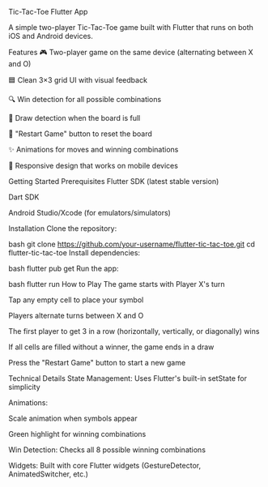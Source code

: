 Tic-Tac-Toe Flutter App
 
A simple two-player Tic-Tac-Toe game built with Flutter that runs on both iOS and Android devices.

Features
🎮 Two-player game on the same device (alternating between X and O)

🟦 Clean 3×3 grid UI with visual feedback

🔍 Win detection for all possible combinations

🤝 Draw detection when the board is full

🔄 "Restart Game" button to reset the board

✨ Animations for moves and winning combinations

📱 Responsive design that works on mobile devices

Getting Started
Prerequisites
Flutter SDK (latest stable version)

Dart SDK

Android Studio/Xcode (for emulators/simulators)

Installation
Clone the repository:

bash
git clone https://github.com/your-username/flutter-tic-tac-toe.git
cd flutter-tic-tac-toe
Install dependencies:

bash
flutter pub get
Run the app:

bash
flutter run
How to Play
The game starts with Player X's turn

Tap any empty cell to place your symbol

Players alternate turns between X and O

The first player to get 3 in a row (horizontally, vertically, or diagonally) wins

If all cells are filled without a winner, the game ends in a draw

Press the "Restart Game" button to start a new game

Technical Details
State Management: Uses Flutter's built-in setState for simplicity

Animations:

Scale animation when symbols appear

Green highlight for winning combinations

Win Detection: Checks all 8 possible winning combinations

Widgets: Built with core Flutter widgets (GestureDetector, AnimatedSwitcher, etc.)
